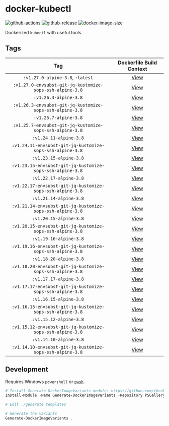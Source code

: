 # docker-kubectl

[![github-actions](https://github.com/theohbrothers/docker-kubectl/workflows/ci-master-pr/badge.svg)](https://github.com/theohbrothers/docker-kubectl/actions)
[![github-release](https://img.shields.io/github/v/release/theohbrothers/docker-kubectl?style=flat-square)](https://github.com/theohbrothers/docker-kubectl/releases/)
[![docker-image-size](https://img.shields.io/docker/image-size/theohbrothers/docker-kubectl/latest)](https://hub.docker.com/r/theohbrothers/docker-kubectl)

Dockerized `kubectl` with useful tools.

## Tags

| Tag | Dockerfile Build Context |
|:-------:|:---------:|
| `:v1.27.0-alpine-3.8`, `:latest` | [View](variants/v1.27.0-alpine-3.8) |
| `:v1.27.0-envsubst-git-jq-kustomize-sops-ssh-alpine-3.8` | [View](variants/v1.27.0-envsubst-git-jq-kustomize-sops-ssh-alpine-3.8) |
| `:v1.26.3-alpine-3.8` | [View](variants/v1.26.3-alpine-3.8) |
| `:v1.26.3-envsubst-git-jq-kustomize-sops-ssh-alpine-3.8` | [View](variants/v1.26.3-envsubst-git-jq-kustomize-sops-ssh-alpine-3.8) |
| `:v1.25.7-alpine-3.8` | [View](variants/v1.25.7-alpine-3.8) |
| `:v1.25.7-envsubst-git-jq-kustomize-sops-ssh-alpine-3.8` | [View](variants/v1.25.7-envsubst-git-jq-kustomize-sops-ssh-alpine-3.8) |
| `:v1.24.11-alpine-3.8` | [View](variants/v1.24.11-alpine-3.8) |
| `:v1.24.11-envsubst-git-jq-kustomize-sops-ssh-alpine-3.8` | [View](variants/v1.24.11-envsubst-git-jq-kustomize-sops-ssh-alpine-3.8) |
| `:v1.23.15-alpine-3.8` | [View](variants/v1.23.15-alpine-3.8) |
| `:v1.23.15-envsubst-git-jq-kustomize-sops-ssh-alpine-3.8` | [View](variants/v1.23.15-envsubst-git-jq-kustomize-sops-ssh-alpine-3.8) |
| `:v1.22.17-alpine-3.8` | [View](variants/v1.22.17-alpine-3.8) |
| `:v1.22.17-envsubst-git-jq-kustomize-sops-ssh-alpine-3.8` | [View](variants/v1.22.17-envsubst-git-jq-kustomize-sops-ssh-alpine-3.8) |
| `:v1.21.14-alpine-3.8` | [View](variants/v1.21.14-alpine-3.8) |
| `:v1.21.14-envsubst-git-jq-kustomize-sops-ssh-alpine-3.8` | [View](variants/v1.21.14-envsubst-git-jq-kustomize-sops-ssh-alpine-3.8) |
| `:v1.20.15-alpine-3.8` | [View](variants/v1.20.15-alpine-3.8) |
| `:v1.20.15-envsubst-git-jq-kustomize-sops-ssh-alpine-3.8` | [View](variants/v1.20.15-envsubst-git-jq-kustomize-sops-ssh-alpine-3.8) |
| `:v1.19.16-alpine-3.8` | [View](variants/v1.19.16-alpine-3.8) |
| `:v1.19.16-envsubst-git-jq-kustomize-sops-ssh-alpine-3.8` | [View](variants/v1.19.16-envsubst-git-jq-kustomize-sops-ssh-alpine-3.8) |
| `:v1.18.20-alpine-3.8` | [View](variants/v1.18.20-alpine-3.8) |
| `:v1.18.20-envsubst-git-jq-kustomize-sops-ssh-alpine-3.8` | [View](variants/v1.18.20-envsubst-git-jq-kustomize-sops-ssh-alpine-3.8) |
| `:v1.17.17-alpine-3.8` | [View](variants/v1.17.17-alpine-3.8) |
| `:v1.17.17-envsubst-git-jq-kustomize-sops-ssh-alpine-3.8` | [View](variants/v1.17.17-envsubst-git-jq-kustomize-sops-ssh-alpine-3.8) |
| `:v1.16.15-alpine-3.8` | [View](variants/v1.16.15-alpine-3.8) |
| `:v1.16.15-envsubst-git-jq-kustomize-sops-ssh-alpine-3.8` | [View](variants/v1.16.15-envsubst-git-jq-kustomize-sops-ssh-alpine-3.8) |
| `:v1.15.12-alpine-3.8` | [View](variants/v1.15.12-alpine-3.8) |
| `:v1.15.12-envsubst-git-jq-kustomize-sops-ssh-alpine-3.8` | [View](variants/v1.15.12-envsubst-git-jq-kustomize-sops-ssh-alpine-3.8) |
| `:v1.14.10-alpine-3.8` | [View](variants/v1.14.10-alpine-3.8) |
| `:v1.14.10-envsubst-git-jq-kustomize-sops-ssh-alpine-3.8` | [View](variants/v1.14.10-envsubst-git-jq-kustomize-sops-ssh-alpine-3.8) |

## Development

Requires Windows `powershell` or [`pwsh`](https://github.com/PowerShell/PowerShell).

```powershell
# Install Generate-DockerImageVariants module: https://github.com/theohbrothers/Generate-DockerImageVariants
Install-Module -Name Generate-DockerImageVariants -Repository PSGallery -Scope CurrentUser -Force -Verbose

# Edit ./generate templates

# Generate the variants
Generate-DockerImageVariants .
```
